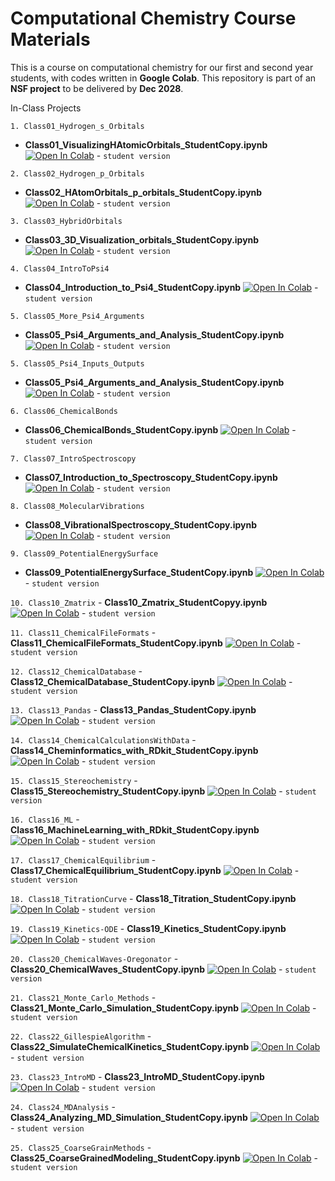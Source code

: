 # Computational Chemistry Course Materials

This is a course on computational chemistry for our first and second year students, with codes written in **Google Colab**. This repository is part of an **NSF project** to be delivered by **Dec 2028**.

In-Class Projects

```1. Class01_Hydrogen_s_Orbitals```
   - **Class01_VisualizingHAtomicOrbitals_StudentCopy.ipynb** [![Open In Colab](https://colab.research.google.com/assets/colab-badge.svg)](https://colab.research.google.com/drive/1MyDEeytYBL9o1FytkZa04YcmHUB2O5UM) - `student version`

```2. Class02_Hydrogen_p_Orbitals```
   - **Class02_HAtomOrbitals_p_orbitals_StudentCopy.ipynb** [![Open In Colab](https://colab.research.google.com/assets/colab-badge.svg)](https://colab.research.google.com/drive/1257SmfLtk9wrSwpTAxbGmtvkp4VUAyNk) - `student version`

```3. Class03_HybridOrbitals```
   - **Class03_3D_Visualization_orbitals_StudentCopy.ipynb** [![Open In Colab](https://colab.research.google.com/assets/colab-badge.svg)](https://colab.research.google.com/drive/1DXlY097DY2jBpwmEtv4Ql9RLLpeV9OcM) - `student version`
  
```4. Class04_IntroToPsi4```
   - **Class04_Introduction_to_Psi4_StudentCopy.ipynb** [![Open In Colab](https://colab.research.google.com/assets/colab-badge.svg)](https://colab.research.google.com/drive/1SRoADOJvN8MvLbzxmii8pBL4xuXCp-Bq) - `student version`
  
```5. Class05_More_Psi4_Arguments```
   - **Class05_Psi4_Arguments_and_Analysis_StudentCopy.ipynb** [![Open In Colab](https://colab.research.google.com/assets/colab-badge.svg)](https://colab.research.google.com/drive/18T6EgDIZnMsABpe57VSUpR6Vv923D_Hm) - `student version`

```5. Class05_Psi4_Inputs_Outputs```
   - **Class05_Psi4_Arguments_and_Analysis_StudentCopy.ipynb** [![Open In Colab](https://colab.research.google.com/assets/colab-badge.svg)](https://colab.research.google.com/drive/1wZsRbC85STheaNv7IoE7S2-6a2QQagq4) - `student version`

```6. Class06_ChemicalBonds```
   - **Class06_ChemicalBonds_StudentCopy.ipynb** [![Open In Colab](https://colab.research.google.com/assets/colab-badge.svg)](https://colab.research.google.com/drive/1gM67nmIFwcZu2hfnk7o7v_7UYrFKupTv) - `student version`
  
```7. Class07_IntroSpectroscopy```
   - **Class07_Introduction_to_Spectroscopy_StudentCopy.ipynb** [![Open In Colab](https://colab.research.google.com/assets/colab-badge.svg)](https://colab.research.google.com/drive/1iSB2lgv27O-7fnBgG1kwx-4p-ecNp9Kd) - `student version`
  
```8. Class08_MolecularVibrations```
   - **Class08_VibrationalSpectroscopy_StudentCopy.ipynb** [![Open In Colab](https://colab.research.google.com/assets/colab-badge.svg)](https://colab.research.google.com/drive/1ZrkRRlRegF8m6G1hXiNmfq4HpkcNBu86#scrollTo=XzX-v08vwj2h) - `student version`

```9. Class09_PotentialEnergySurface```
   - **Class09_PotentialEnergySurface_StudentCopy.ipynb** [![Open In Colab](https://colab.research.google.com/assets/colab-badge.svg)](https://colab.research.google.com/drive/1hAXyLoYKTLXgF32gUmItMcde6QEdGGru) - `student version`

```10. Class10_Zmatrix```
    - **Class10_Zmatrix_StudentCopyy.ipynb** [![Open In Colab](https://colab.research.google.com/assets/colab-badge.svg)](https://colab.research.google.com/drive/1-ZDH_6DNnXSEW1bm1L1UUkNmLT6ESFnl) - `student version`
  
```11. Class11_ChemicalFileFormats```
    - **Class11_ChemicalFileFormats_StudentCopy.ipynb** [![Open In Colab](https://colab.research.google.com/assets/colab-badge.svg)](https://colab.research.google.com/drive/1zW7CpW6XEECx9UgsnuiIZHf6svQULCQO) - `student version`

```12. Class12_ChemicalDatabase```
    - **Class12_ChemicalDatabase_StudentCopy.ipynb** [![Open In Colab](https://colab.research.google.com/assets/colab-badge.svg)](https://colab.research.google.com/drive/1r4UnxHqPPpLrpYwag5l-6-iYzKHDQclz) - `student version`

```13. Class13_Pandas```
    - **Class13_Pandas_StudentCopy.ipynb** [![Open In Colab](https://colab.research.google.com/assets/colab-badge.svg)](https://colab.research.google.com/drive/1JlDWPC8RjBscDib7dIpLiNMZ_dZKKPV7) - `student version`

```14. Class14_ChemicalCalculationsWithData```
    - **Class14_Cheminformatics_with_RDkit_StudentCopy.ipynb** [![Open In Colab](https://colab.research.google.com/assets/colab-badge.svg)](https://colab.research.google.com/drive/1-a9HTe0ny9dxRbx-y5qWJ3Xo0PAQ0LmG) - `student version`
  
```15. Class15_Stereochemistry```
    - **Class15_Stereochemistry_StudentCopy.ipynb** [![Open In Colab](https://colab.research.google.com/assets/colab-badge.svg)](https://colab.research.google.com/drive/1R0IvzpZqVlIh4r5xKfZNx8sm7hDnIR8y) - `student version`

```16. Class16_ML```
    - **Class16_MachineLearning_with_RDkit_StudentCopy.ipynb** [![Open In Colab](https://colab.research.google.com/assets/colab-badge.svg)](https://colab.research.google.com/drive/1bD2oO3n0eZ5jBwHfa-qF6SuziinKRy4G) - `student version`
  
```17. Class17_ChemicalEquilibrium```
    - **Class17_ChemicalEquilibrium_StudentCopy.ipynb** [![Open In Colab](https://colab.research.google.com/assets/colab-badge.svg)](https://colab.research.google.com/drive/1NUw5E1xksQXJI9gPUEmjwtfNmkbOrIkW) - `student version`

```18. Class18_TitrationCurve```
    - **Class18_Titration_StudentCopy.ipynb** [![Open In Colab](https://colab.research.google.com/assets/colab-badge.svg)](https://colab.research.google.com/drive/1RXXMyVeh67AvsYplpRyRmJsOPDIUEgVe) - `student version`

```19. Class19_Kinetics-ODE```
    - **Class19_Kinetics_StudentCopy.ipynb** [![Open In Colab](https://colab.research.google.com/assets/colab-badge.svg)](https://colab.research.google.com/drive/1evq6Wh7NjIGLHnxiw3KE8D2-Y1Fs761H#scrollTo=80BEuNUtngjJ) - `student version`

```20. Class20_ChemicalWaves-Oregonator```
    - **Class20_ChemicalWaves_StudentCopy.ipynb** [![Open In Colab](https://colab.research.google.com/assets/colab-badge.svg)](https://colab.research.google.com/drive/1V7IUq5mqB_VRga_U5rXlE54YgGvSTc68) - `student version`
  
```21. Class21_Monte_Carlo_Methods```
    - **Class21_Monte_Carlo_Simulation_StudentCopy.ipynb** [![Open In Colab](https://colab.research.google.com/assets/colab-badge.svg)](https://colab.research.google.com/drive/1ngi2FjeITZi9p_plUhHZXJR_wei7CPyA#scrollTo=72jKIQiS0M8o) - `student version`

```22. Class22_GillespieAlgorithm```
    - **Class22_SimulateChemicalKinetics_StudentCopy.ipynb** [![Open In Colab](https://colab.research.google.com/assets/colab-badge.svg)](https://colab.research.google.com/drive/13-LcHaHCmgAB4dgap3suLNCIDPB1uO3F) - `student version`

```23. Class23_IntroMD```
    - **Class23_IntroMD_StudentCopy.ipynb** [![Open In Colab](https://colab.research.google.com/assets/colab-badge.svg)](https://colab.research.google.com/drive/1ZAsbNMnln-LKV4Be1i64RbjVjajZLTrw#scrollTo=LyG1tB-DeE2K) - `student version`

```24. Class24_MDAnalysis```
    - **Class24_Analyzing_MD_Simulation_StudentCopy.ipynb** [![Open In Colab](https://colab.research.google.com/assets/colab-badge.svg)](https://colab.research.google.com/drive/1itynq-iAsxunoKn-PL9lYGH6ANhR2YYa#scrollTo=LyG1tB-DeE2K) - `student version`
  
```25. Class25_CoarseGrainMethods```
    - **Class25_CoarseGrainedModeling_StudentCopy.ipynb** [![Open In Colab](https://colab.research.google.com/assets/colab-badge.svg)](https://colab.research.google.com/drive/198xlqH-ZVcN_VT3jaRIqlhBYVNN00QyH) - `student version`
